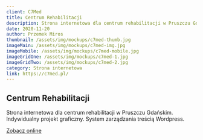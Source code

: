 ```yaml
---
client: C7Med
title: Centrum Rehabilitacji
description: Strona internetowa dla centrum rehabilitacji w Pruszczu Gdańskim. Indywidualny projekt graficzny. System zarządzania treścią Wordpress.
date: 2020-11-20
author: Przemek Miros
thumbnail: /assets/img/mockups/c7med-thumb.jpg
imageMain: /assets/img/mockups/c7med-img.jpg
imageMobile: /assets/img/mockups/c7med-mobile.jpg
imageGridOne: /assets/img/mockups/c7med-1.jpg
imageGridTwo: /assets/img/mockups/c7med-2.jpg
category: Strona internetowa
link: https://c7med.pl/
---
```


## Centrum Rehabilitacji

Strona internetowa dla centrum rehabilitacji w Pruszczu Gdańskim. Indywidualny projekt graficzny. System zarządzania treścią Wordpress.

<a href="https://c7med.pl/" title="Zobacz online" target="_blank" class="button" rel="nofollow">Zobacz online</a>